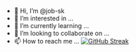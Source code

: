 - 👋 Hi, I’m @job-sk
- 👀 I’m interested in ...
- 🌱 I’m currently learning ...
- 💞️ I’m looking to collaborate on ...
- 📫 How to reach me ...
[![GitHub Streak](https://github-readme-streak-stats.herokuapp.com/?user=job-sk)](https://git.io/streak-stats)

<!---
job-sk/job-sk is a ✨ special ✨ repository because its `README.md` (this file) appears on your GitHub profile.
You can click the Preview link to take a look at your changes.
--->
